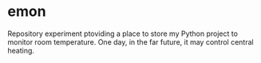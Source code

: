 # emon
Repository experiment
ptoviding a place to store my Python project to monitor room temperature.
One day, in the far future, it may control central heating.